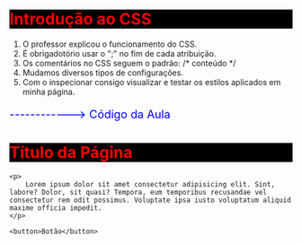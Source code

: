 # Introdução ao CSS

1. O professor explicou o funcionamento do CSS.
2. É obrigadotório usar o ";" no fim de cada atribuição.
3. Os comentários no CSS seguem o padrão: /* conteúdo */
4. Mudamos diversos tipos de configurações.
5. Com o inspecionar consigo visualizar e testar os estilos aplicados em minha página.

------------> Código da Aula
<!DOCTYPE html>
<html lang="pt-br">
<head>
    <meta charset="UTF-8">
    <meta name="viewport" content="width=device-width, initial-scale=1.0">
    <title>CSS</title>
</head>
<body>
    <h1>Título da Página</h1>

    <p>
        Lorem ipsum dolor sit amet consectetur adipisicing elit. Sint, labore? Dolor, sit quasi? Tempora, eum temporibus recusandae vel consectetur rem odit possimus. Voluptate ipsa iusto voluptatum aliquid maxime officia impedit.
    </p>

    <button>Botão</button>
</body>

<style>

    h1{
        color: red;
        background: black;
    }

    p {
        color: blue;
        font-size: 20px;
    }

    button {
        background: green;
        border-color: yellow;
    }

</style>

</html>